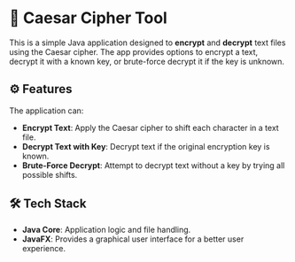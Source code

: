 # 🔐 Caesar Cipher Tool

This is a simple Java application designed to **encrypt** and **decrypt** text files using the Caesar cipher. The app provides options to encrypt a text, decrypt it with a known key, or brute-force decrypt it if the key is unknown.

## ⚙️ Features

The application can:
- **Encrypt Text**: Apply the Caesar cipher to shift each character in a text file.
- **Decrypt Text with Key**: Decrypt text if the original encryption key is known.
- **Brute-Force Decrypt**: Attempt to decrypt text without a key by trying all possible shifts.

## 🛠 Tech Stack

- **Java Core**: Application logic and file handling.
- **JavaFX**: Provides a graphical user interface for a better user experience.

